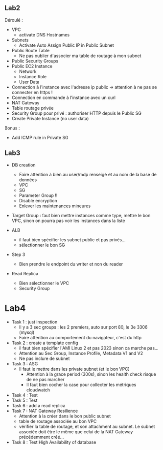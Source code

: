 ## Lab2

Déroulé : 

* VPC
  * activate DNS Hostnames
* Subnets
  * Activate Auto Assign Public IP in Public Subnet
* Public Route Table
  * Ne pas oublier d'associer ma table de routage à mon subnet
* Public Security Groups
* Public EC2 Instance
  * Network
  * Instance Role
  * User Data
* Connection à l'instance avec l'adresse ip public -> attention à ne pas se connecter en https !
* Connection en commande à l'instance avec un curl
* NAT Gateway
* Table routage privée
* Security Group pour privé : authoriser HTTP depuis le Public SG
* Create Private Instance (no user data)

Bonus : 
* Add ICMP rule in Private SG

## Lab3

* DB creation
  * Faire attention à bien au user/mdp renseigé et au nom de la base de données
  * VPC
  * SG
  * Parameter Group !!
  * Disable encryption
  * Enlever les maintenances mineures

* Target Group : faut bien mettre instances comme type, mettre le bon VPC, sinon on pourra pas voir les instances dans la liste

* ALB
  * il faut bien spécifier les subnet public et pas privés...
  * sélectionner le bon SG

* Step 3
  * Bien prendre le endpoint du writer et non du reader

* Read Replica
  * Bien sélectionner le VPC
  * Security Group

# Lab4

* Task 1 : just inspection
  * Il y a 3 sec groups : les 2 premiers, auto sur port 80, le 3e 3306 (mysql)
  * Faire attention au comportement du navigateur, c'est du http 
* Task 2 : create a template config
  * il faut bien spécifier l'AMI Linux 2 et pas 2023 sinon ca marche pas...
  * Attention au Sec Group, Instance Profile, Metadata V1 and V2
  * Ne pas inclure de subnet
* Task 3 : ASG
  * Il faut le mettre dans les private subnet (et le bon VPC)
    * Attention à la grace period (300s), sinon les health check risque de ne pas marcher
    * Il faut bien cocher la case pour collecter les métriques cloudwatch
* Task 4 : Test
* Task 5 : Test
* Task 6 : add a read replica
* Task 7 : NAT Gateway Resilience
  * Attention à la créer dans le bon public subnet
  * table de routage associée au bon VPC
  * vérifier la table de routage, et son attachment au subnet. Le subnet associée doit être le même que celui de la NAT Gateway précédemment créé...
* Task 8 : Test High Availability of database
  